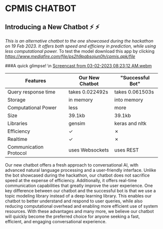 # CPMIS CHATBOT 
## Introducing a New Chatbot :zap: :zap:
_This is an alternative chatbot to the one showcased during the hackathon on 19 Feb 2023. It offers both speed and efficieny in prediction, while using less computational power._
To test the model download this app by clicking _https://www.mediafire.com/file/ps2h9pabsojun0h/cpmis.apk/file_

###A quick glimpse!  \n
[Screencast from 03-02-2023 08:23:12 AM.webm](https://user-images.githubusercontent.com/79513690/222339751-cfb31cac-1418-4d7f-84a3-590619d41524.webm)


| Features                 | Our New Chatbot | "Successful Bot"|
| ----------------------- | --------------- | -------------- |
| Query response time      | takes 0.022492s | takes 0.061503s|
| Storage                  | in memory       | into memory    |
| Computational Power      | less            | more           |
| Size                     | 39.1kb          | 39.1kb         |
| Libraries                | gensim          | keras and nltk |
| Efficiency               | &check;         | &cross;        |
| Realtime                 | &check;         | &cross;        |
| Communication Protocol   | uses Websockets | uses REST      |

Our new chatbot offers a fresh approach to conversational AI, with advanced natural language processing and a user-friendly interface. Unlike the bot showcased during the hackathon, our chatbot does not sacrifice speed at the expense of efficiency. Additionally, it offers real-time communication capabilities that greatly improve the user experience. One key difference between our chatbot and the successful bot is that we use a topic modeling library instead of a deep learning library. This enables our chatbot to better understand and respond to user queries, while also reducing computational overhead and enabling more efficient use of system resources. With these advantages and many more, we believe our chatbot will quickly become the preferred choice for anyone seeking a fast, efficient, and engaging conversational experience.
